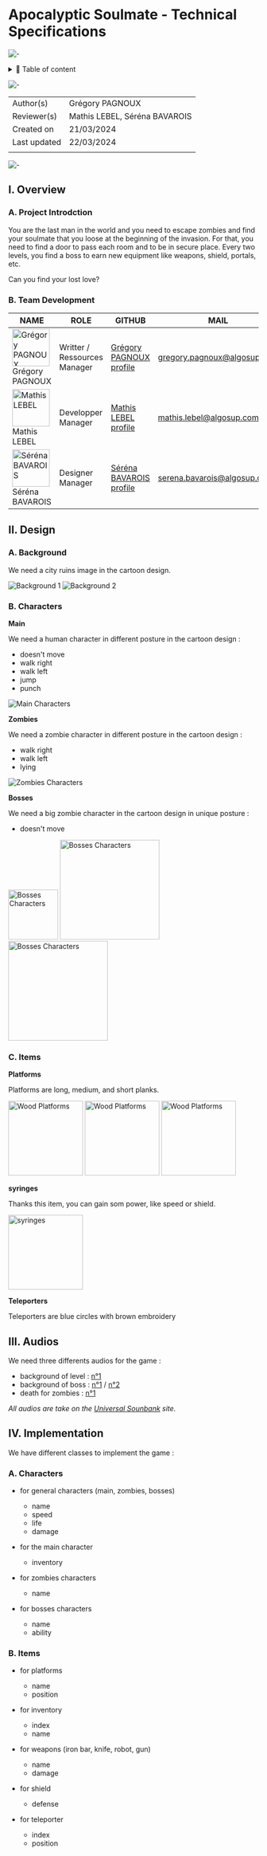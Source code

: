 # Apocalyptic Soulmate - Technical Specifications

![-](https://raw.githubusercontent.com/andreasbm/readme/master/assets/lines/aqua.png)

<details>
<summary>📖 Table of content</summary>

- [Apocalyptic Soulmate - Technical Specifications](#apocalyptic-soulmate---technical-specifications)
  - [I. Overview](#i-overview)
    - [A. Project Introdction](#a-project-introdction)
    - [B. Team Development](#b-team-development)
  - [II. Design](#ii-design)
    - [A. Background](#a-background)
    - [B. Characters](#b-characters)
    - [C. Items](#c-items)
  - [III. Audios](#iii-audios)
  - [IV. Implementation](#iv-implementation)
    - [A. Characters](#a-characters)
    - [B. Items](#b-items)

</details>

![-](https://raw.githubusercontent.com/andreasbm/readme/master/assets/lines/aqua.png)

| | |
| ----- | ----- |
| Author(s) | Grégory PAGNOUX |
| Reviewer(s) | Mathis LEBEL, Séréna BAVAROIS |
| Created on | 21/03/2024 |
| Last updated | 22/03/2024 |
|  |  |

![-](https://raw.githubusercontent.com/andreasbm/readme/master/assets/lines/aqua.png)

## I. Overview

### A. Project Introdction

You are the last man in the world and you need to escape zombies and find your soulmate that you loose at the beginning of the invasion.
For that, you need to find a door to pass each room and to be in secure place.
Every two levels, you find a boss to earn new equipment like weapons, shield, portals, etc.

Can you find your lost love?

### B. Team Development

| NAME | ROLE | GITHUB | MAIL |
| - | - | - | - |
| <img src="https://avatars.githubusercontent.com/u/114397869?v=4" alt="Grégory PAGNOUX" width="75px"> <br> Grégory PAGNOUX | Writter / Ressources Manager | [Grégory PAGNOUX profile](https://github.com/Gregory-Pagnoux) | [gregory.pagnoux@algosup.com](mailto:gregory.pagnoux@algosup.com) |
| <img src="https://avatars.githubusercontent.com/u/145991354?v=4" alt="Mathis LEBEL" width="75px"> <br> Mathis LEBEL | Developper Manager | [Mathis LEBEL profile](https://github.com/mathislebel)|  [mathis.lebel@algosup.com](mailto:mathis.lebel@algosup.com) |
| <img src="https://avatars.githubusercontent.com/u/145995847?v=4" alt="Séréna BAVAROIS" width="75px"> <br> Séréna BAVAROIS | Designer Manager | [Séréna BAVAROIS profile](https://github.com/NanaChocolat)|  [serena.bavarois@algosup.com](mailto:gregory.pagnoux@algosup.com) |

## II. Design

### A. Background

We need a city ruins image in the cartoon design.

<img src="img/Background1-720x480.jpg" alt="Background 1">
<img src="img/Background2-720x480.jpg" alt="Background 2">

### B. Characters

**Main**

We need a human character in different posture in the cartoon design :

- doesn't move
- walk right
- walk left
- jump
- punch

<img src="img/mainCharacter.png" alt="Main Characters">

**Zombies**

We need a zombie character in different posture in the cartoon design :

- walk right
- walk left
- lying

<img src="img/zombiesCharacters.jpg" alt="Zombies Characters">

**Bosses**

We need a big zombie character in the cartoon design in unique posture :

- doesn't move

<img src="img/Boss1.png" alt="Bosses Characters" width=100px>
<img src="img/Boss2.png" alt="Bosses Characters" width=200px>
<img src="img/Boss3.png" alt="Bosses Characters" width=200px>

### C. Items

**Platforms**

Platforms are long, medium, and short planks.

<img src="img/big.png" alt="Wood Platforms" width=150px>
<img src="img/medium.png" alt="Wood Platforms" width=150px>
<img src="img/small.png" alt="Wood Platforms" width=150px>

**syringes**

Thanks this item, you can gain som power, like speed or shield.

<img src="img/syringes.png" alt="syringes" width=150px>

**Teleporters**

Teleporters are blue circles with brown embroidery

## III. Audios

We need three differents audios for the game :

- background of level : [n°1](https://universal-soundbank.com/sounds/13826.mp3)
- background of boss : [n°1](https://universal-soundbank.com/sounds/13821.mp3) / [n°2](https://universal-soundbank.com/sounds/13825.mp3
)
- death for zombies : [n°1](https://universal-soundbank.com/sounds/9680.mp3)

*All audios are take on the [Universal Sounbank](https://universal-soundbank.com) site.*

## IV. Implementation

We have different classes to implement the game :

### A. Characters

- for general characters (main, zombies, bosses)
  - name
  - speed
  - life
  - damage

- for the main character
  - inventory

- for zombies characters
  - name

- for bosses characters
  - name
  - ability

### B. Items

- for platforms
  - name
  - position

- for inventory
  - index
  - name

- for weapons (iron bar, knife, robot, gun)
  - name
  - damage

- for shield
  - defense

- for teleporter
  - index
  - position
